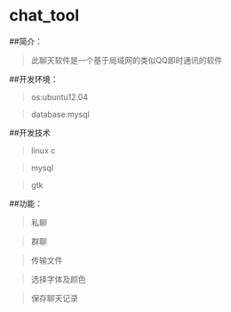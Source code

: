 # chat_tool
##简介：
>此聊天软件是一个基于局域网的类似QQ即时通讯的软件

##开发环境：
>os:ubuntu12.04

>database:mysql

##开发技术
>linux c

>mysql

>gtk

##功能：
>私聊

>群聊

>传输文件

>选择字体及颜色

>保存聊天记录

